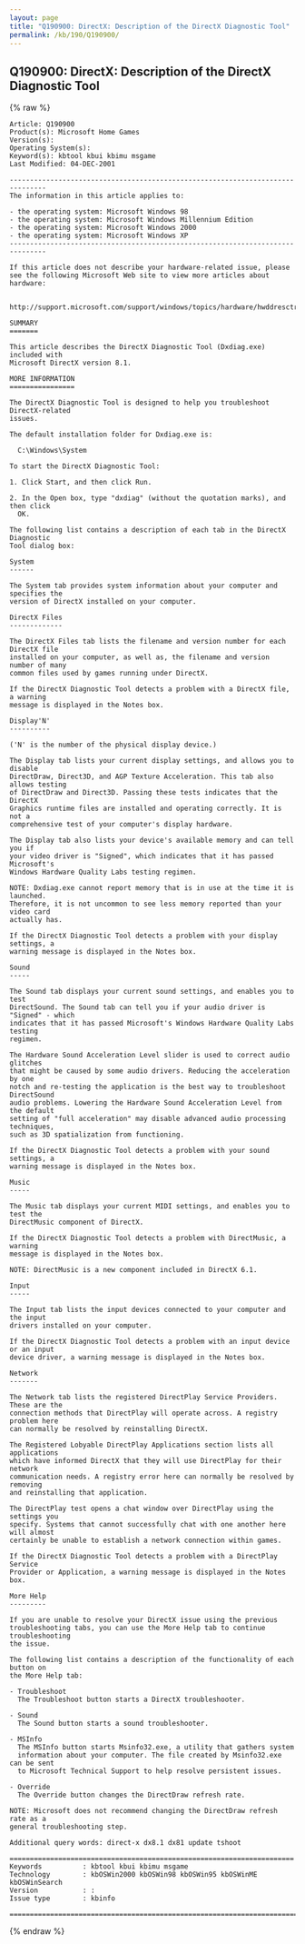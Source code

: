 ```yaml
---
layout: page
title: "Q190900: DirectX: Description of the DirectX Diagnostic Tool"
permalink: /kb/190/Q190900/
---
```


## Q190900: DirectX: Description of the DirectX Diagnostic Tool

{% raw %}

	Article: Q190900
	Product(s): Microsoft Home Games
	Version(s): 
	Operating System(s): 
	Keyword(s): kbtool kbui kbimu msgame
	Last Modified: 04-DEC-2001
	
	-------------------------------------------------------------------------------
	The information in this article applies to:
	
	- the operating system: Microsoft Windows 98 
	- the operating system: Microsoft Windows Millennium Edition 
	- the operating system: Microsoft Windows 2000 
	- the operating system: Microsoft Windows XP 
	-------------------------------------------------------------------------------
	
	If this article does not describe your hardware-related issue, please see the following Microsoft Web site to view more articles about hardware: 
	
	  http://support.microsoft.com/support/windows/topics/hardware/hwddresctr.asp
	
	SUMMARY
	=======
	
	This article describes the DirectX Diagnostic Tool (Dxdiag.exe) included with
	Microsoft DirectX version 8.1.
	
	MORE INFORMATION
	================
	
	The DirectX Diagnostic Tool is designed to help you troubleshoot DirectX-related
	issues.
	
	The default installation folder for Dxdiag.exe is:
	
	  C:\Windows\System
	
	To start the DirectX Diagnostic Tool:
	
	1. Click Start, and then click Run.
	
	2. In the Open box, type "dxdiag" (without the quotation marks), and then click
	  OK.
	
	The following list contains a description of each tab in the DirectX Diagnostic
	Tool dialog box:
	
	System
	------
	
	The System tab provides system information about your computer and specifies the
	version of DirectX installed on your computer.
	
	DirectX Files
	-------------
	
	The DirectX Files tab lists the filename and version number for each DirectX file
	installed on your computer, as well as, the filename and version number of many
	common files used by games running under DirectX.
	
	If the DirectX Diagnostic Tool detects a problem with a DirectX file, a warning
	message is displayed in the Notes box.
	
	Display'N'
	----------
	
	('N' is the number of the physical display device.)
	
	The Display tab lists your current display settings, and allows you to disable
	DirectDraw, Direct3D, and AGP Texture Acceleration. This tab also allows testing
	of DirectDraw and Direct3D. Passing these tests indicates that the DirectX
	Graphics runtime files are installed and operating correctly. It is not a
	comprehensive test of your computer's display hardware.
	
	The Display tab also lists your device's available memory and can tell you if
	your video driver is "Signed", which indicates that it has passed Microsoft's
	Windows Hardware Quality Labs testing regimen.
	
	NOTE: Dxdiag.exe cannot report memory that is in use at the time it is launched.
	Therefore, it is not uncommon to see less memory reported than your video card
	actually has.
	
	If the DirectX Diagnostic Tool detects a problem with your display settings, a
	warning message is displayed in the Notes box.
	
	Sound
	-----
	
	The Sound tab displays your current sound settings, and enables you to test
	DirectSound. The Sound tab can tell you if your audio driver is "Signed" - which
	indicates that it has passed Microsoft's Windows Hardware Quality Labs testing
	regimen.
	
	The Hardware Sound Acceleration Level slider is used to correct audio glitches
	that might be caused by some audio drivers. Reducing the acceleration by one
	notch and re-testing the application is the best way to troubleshoot DirectSound
	audio problems. Lowering the Hardware Sound Acceleration Level from the default
	setting of "full acceleration" may disable advanced audio processing techniques,
	such as 3D spatialization from functioning.
	
	If the DirectX Diagnostic Tool detects a problem with your sound settings, a
	warning message is displayed in the Notes box.
	
	Music
	-----
	
	The Music tab displays your current MIDI settings, and enables you to test the
	DirectMusic component of DirectX.
	
	If the DirectX Diagnostic Tool detects a problem with DirectMusic, a warning
	message is displayed in the Notes box.
	
	NOTE: DirectMusic is a new component included in DirectX 6.1.
	
	Input
	-----
	
	The Input tab lists the input devices connected to your computer and the input
	drivers installed on your computer.
	
	If the DirectX Diagnostic Tool detects a problem with an input device or an input
	device driver, a warning message is displayed in the Notes box.
	
	Network
	-------
	
	The Network tab lists the registered DirectPlay Service Providers. These are the
	connection methods that DirectPlay will operate across. A registry problem here
	can normally be resolved by reinstalling DirectX.
	
	The Registered Lobyable DirectPlay Applications section lists all applications
	which have informed DirectX that they will use DirectPlay for their network
	communication needs. A registry error here can normally be resolved by removing
	and reinstalling that application.
	
	The DirectPlay test opens a chat window over DirectPlay using the settings you
	specify. Systems that cannot successfully chat with one another here will almost
	certainly be unable to establish a network connection within games.
	
	If the DirectX Diagnostic Tool detects a problem with a DirectPlay Service
	Provider or Application, a warning message is displayed in the Notes box.
	
	More Help
	---------
	
	If you are unable to resolve your DirectX issue using the previous
	troubleshooting tabs, you can use the More Help tab to continue troubleshooting
	the issue.
	
	The following list contains a description of the functionality of each button on
	the More Help tab:
	
	- Troubleshoot
	  The Troubleshoot button starts a DirectX troubleshooter.
	
	- Sound
	  The Sound button starts a sound troubleshooter.
	
	- MSInfo
	  The MSInfo button starts Msinfo32.exe, a utility that gathers system
	  information about your computer. The file created by Msinfo32.exe can be sent
	  to Microsoft Technical Support to help resolve persistent issues.
	
	- Override
	  The Override button changes the DirectDraw refresh rate.
	
	NOTE: Microsoft does not recommend changing the DirectDraw refresh rate as a
	general troubleshooting step.
	
	Additional query words: direct-x dx8.1 dx81 update tshoot
	
	======================================================================
	Keywords          : kbtool kbui kbimu msgame 
	Technology        : kbOSWin2000 kbOSWin98 kbOSWin95 kbOSWinME kbOSWinSearch
	Version           : :
	Issue type        : kbinfo
	
	=============================================================================
	

{% endraw %}

